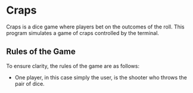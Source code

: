 # Craps

Craps is a dice game where players bet on the outcomes of the roll.
This program simulates a game of craps controlled by the terminal.

## Rules of the Game

To ensure clarity, the rules of the game are as follows:
- One player, in this case simply the user, is the shooter who throws
the pair of dice.